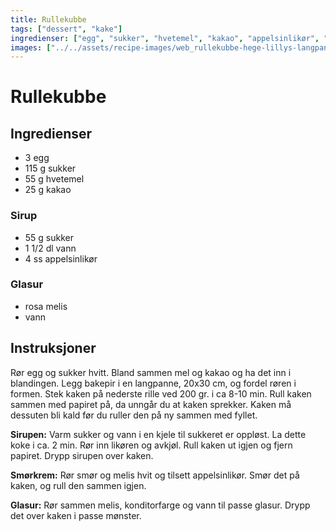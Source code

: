 ```yaml
---
title: Rullekubbe
tags: ["dessert", "kake"]
ingredienser: ["egg", "sukker", "hvetemel", "kakao", "appelsinlikør", "melis"]
images: ["../../assets/recipe-images/web_rullekubbe-hege-lillys-langpanne.jpg"]
---
```


# Rullekubbe

## Ingredienser

- 3 egg
- 115 g sukker
- 55 g hvetemel
- 25 g kakao

### Sirup

- 55 g sukker
- 1 1/2 dl vann
- 4 ss appelsinlikør

### Glasur

- rosa melis
- vann

## Instruksjoner

Rør egg og sukker hvitt. Bland sammen mel og kakao og ha det inn i blandingen. Legg bakepir i en langpanne, 20x30 cm, og fordel røren i formen. Stek kaken på nederste rille ved 200 gr. i ca 8-10 min. Rull kaken sammen med papiret på, da unngår du at kaken sprekker. Kaken må dessuten bli kald før du ruller den på ny sammen med fyllet.

**Sirupen:** Varm sukker og vann i en kjele til sukkeret er oppløst. La dette koke i ca. 2 min. Rør inn likøren og avkjøl. Rull kaken ut igjen og fjern papiret. Drypp sirupen over kaken.

**Smørkrem:** Rør smør og melis hvit og tilsett appelsinlikør. Smør det på kaken, og rull den sammen igjen.

**Glasur:** Rør sammen melis, konditorfarge og vann til passe glasur. Drypp det over kaken i passe mønster.

